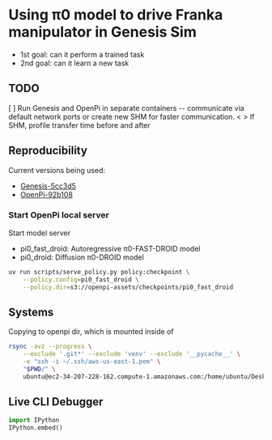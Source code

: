 # Using π0 model to drive Franka manipulator in Genesis Sim
* 1st goal: can it perform a trained task
* 2nd goal: can it learn a new task

## TODO
[ ] Run Genesis and OpenPi in separate containers -- communicate via default network ports or create new SHM for faster communication.
    < > If SHM, profile transfer time before and after

## Reproducibility
Current versions being used:
- [Genesis-5cc3d5](https://github.com/Genesis-Embodied-AI/Genesis/commit/5cc3d5606c3c1e08eb3c628957e76e8e8512ae13)
- [OpenPi-92b108](https://github.com/Physical-Intelligence/openpi/commit/92b10824421d6d810eb1e398330acd79dc7cd934)

### Start OpenPi local server
Start model server
- pi0_fast_droid: Autoregressive π0-FAST-DROID model
- pi0_droid: Diffusion π0-DROID model

```bash
uv run scripts/serve_policy.py policy:checkpoint \
    --policy.config=pi0_fast_droid \
    --policy.dir=s3://openpi-assets/checkpoints/pi0_fast_droid
```

## Systems
Copying to openpi dir, which is mounted inside of
```bash
rsync -avz --progress \
    --exclude '.git*' --exclude 'venv' --exclude '__pycache__' \
    -e "ssh -i ~/.ssh/aws-us-east-1.pem" \
    "$PWD/" \
    ubuntu@ec2-34-207-228-162.compute-1.amazonaws.com:/home/ubuntu/Desktop/Genesis-main/openpi/
```

## Live CLI Debugger
```python
import IPython
IPython.embed()
```